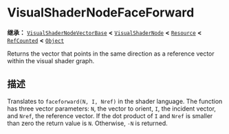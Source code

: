 <!-- ⚠ 请勿编辑本文件 ⚠ -->
<!-- 本文档使用脚本从 WeDot 引擎源码仓库生成。 -->
<!-- 生成脚本：https://github.com/WeDot-Engine/WeDot/tree/master/doc/tools/make_md.py； -->
<!-- 原文件：https://github.com/WeDot-Engine/WeDot/tree/master/doc/classes/VisualShaderNodeFaceForward.xml。 -->

<div id="_class_visualshadernodefaceforward"></div>

# VisualShaderNodeFaceForward

**继承：** [`VisualShaderNodeVectorBase`](class_visualshadernodevectorbase.md) **<** [`VisualShaderNode`](class_visualshadernode.md) **<** [`Resource`](class_resource.md) **<** [`RefCounted`](class_refcounted.md) **<** [`Object`](class_object.md)

Returns the vector that points in the same direction as a reference vector within the visual shader graph.

## 描述

Translates to `faceforward(N, I, Nref)` in the shader language. The function has three vector parameters: `N`, the vector to orient, `I`, the incident vector, and `Nref`, the reference vector. If the dot product of `I` and `Nref` is smaller than zero the return value is `N`. Otherwise, `-N` is returned.

[^virtual]: 本方法通常需要用户覆盖才能生效。
[^const]: 本方法无副作用，不会修改该实例的任何成员变量。
[^vararg]: 本方法除了能接受在此处描述的参数外，还能够继续接受任意数量的参数。
[^constructor]: 本方法用于构造某个类型。
[^static]: 调用本方法无需实例，可直接使用类名进行调用。
[^operator]: 本方法描述的是使用本类型作为左操作数的有效运算符。
[^bitfield]: 这个值是由下列位标志构成位掩码的整数。
[^void]: 无返回值。
